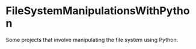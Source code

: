 # FileSystemManipulationsWithPython
Some projects that involve manipulating the file system using Python.
